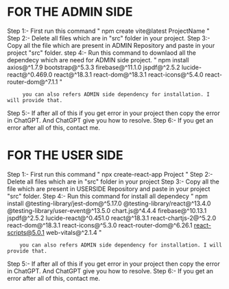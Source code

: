 # FOR THE ADMIN SIDE 

Step 1:- First run this command " npm create vite@latest ProjectName "
Step 2:- Delete all files which are in "src" folder in your project.
Step 3:- Copy all the file which are present in ADMIN Repository and paste in your project "src" folder.
step 4:- Run this command to downlaod all the dependecy which are need for ADMIN side project.
          " npm install axios@^1.7.9 bootstrap@^5.3.3 firebase@^11.1.0 jspdf@^2.5.2 lucide-react@^0.469.0 react@^18.3.1 react-dom@^18.3.1 react-icons@^5.4.0 react-router-dom@^7.1.1 "

         you can also refers ADMIN side dependency for installation. I will provide that.
          
Step 5:- If after all of this if you get error in your project then copy the error in ChatGPT. And ChatGPT give you how to resolve.
Step 6:- If you get an error after all of this, contact me.

# FOR THE USER SIDE

Step 1:- First run this command " npx create-react-app Project "
Step 2:- Delete all files which are in "src" folder in your project
Step 3:- Copy all the file which are present in USERSIDE Repository and paste in your project "src" folder.
Step 4:- Run this command for install all dependecy
         " npm install @testing-library/jest-dom@^5.17.0 @testing-library/react@^13.4.0 @testing-library/user-event@^13.5.0 chart.js@^4.4.4 firebase@^10.13.1 jspdf@^2.5.2 lucide-react@^0.451.0 react@^18.3.1 react-chartjs-2@^5.2.0 react-dom@^18.3.1 react-icons@^5.3.0 react-router-dom@^6.26.1 react-scripts@5.0.1 web-vitals@^2.1.4 "

        you can also refers ADMIN side dependency for installation. I will provide that.
        
Step 5:- If after all of this if you get error in your project then copy the error in ChatGPT. And ChatGPT give you how to resolve.
Step 6:- If you get an error after all of this, contact me.


